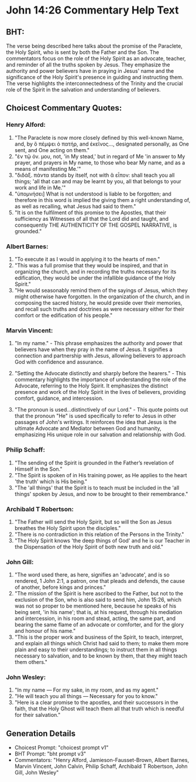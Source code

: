 # John 14:26 Commentary Help Text

## BHT:
The verse being described here talks about the promise of the Paraclete, the Holy Spirit, who is sent by both the Father and the Son. The commentators focus on the role of the Holy Spirit as an advocate, teacher, and reminder of all the truths spoken by Jesus. They emphasize the authority and power believers have in praying in Jesus' name and the significance of the Holy Spirit's presence in guiding and instructing them. The verse highlights the interconnectedness of the Trinity and the crucial role of the Spirit in the salvation and understanding of believers.

## Choicest Commentary Quotes:
### Henry Alford:
1. "The Paraclete is now more closely defined by this well-known Name, and, by ὃ πέμψει ὁ πατήρ, and ἐκεῖνος…, designated personally, as One sent, and One acting on them."
2. "ἐν τῷ ὀν. μου, not, 'in My stead,' but in regard of Me 'in answer to My prayer, and prayers in My name, to those who bear My name, and as a means of manifesting Me.'"
3. "διδάξ. πάντα stands by itself, not with ἃ εἶπον: shall teach you all things; 'all that can and may be learnt by you, all that belongs to your work and life in Me.'"
4. "ὑπομνήσει] What is not understood is liable to be forgotten; and therefore in this word is implied the giving them a right understanding of, as well as recalling, what Jesus had said to them."
5. "It is on the fulfilment of this promise to the Apostles, that their sufficiency as Witnesses of all that the Lord did and taught, and consequently THE AUTHENTICITY OF THE GOSPEL NARRATIVE, is grounded."

### Albert Barnes:
1. "To execute it as I would in applying it to the hearts of men." 
2. "This was a full promise that they would be inspired, and that in organizing the church, and in recording the truths necessary for its edification, they would be under the infallible guidance of the Holy Spirit."
3. "He would seasonably remind them of the sayings of Jesus, which they might otherwise have forgotten. In the organization of the church, and in composing the sacred history, he would preside over their memories, and recall such truths and doctrines as were necessary either for their comfort or the edification of his people."

### Marvin Vincent:
1. "In my name." - This phrase emphasizes the authority and power that believers have when they pray in the name of Jesus. It signifies a connection and partnership with Jesus, allowing believers to approach God with confidence and assurance.

2. "Setting the Advocate distinctly and sharply before the hearers." - This commentary highlights the importance of understanding the role of the Advocate, referring to the Holy Spirit. It emphasizes the distinct presence and work of the Holy Spirit in the lives of believers, providing comfort, guidance, and intercession.

3. "The pronoun is used...distinctively of our Lord." - This quote points out that the pronoun "He" is used specifically to refer to Jesus in other passages of John's writings. It reinforces the idea that Jesus is the ultimate Advocate and Mediator between God and humanity, emphasizing His unique role in our salvation and relationship with God.

### Philip Schaff:
1. "The sending of the Spirit is grounded in the Father’s revelation of Himself in the Son."
2. "The Spirit is spoken of in His training power, as He applies to the heart 'the truth' which is His being."
3. "The 'all things' that the Spirit is to teach must be included in the 'all things' spoken by Jesus, and now to be brought to their remembrance."

### Archibald T Robertson:
1. "The Father will send the Holy Spirit, but so will the Son as Jesus breathes the Holy Spirit upon the disciples." 
2. "There is no contradiction in this relation of the Persons in the Trinity." 
3. "The Holy Spirit knows 'the deep things of God' and he is our Teacher in the Dispensation of the Holy Spirit of both new truth and old."

### John Gill:
1. "The word used there, as here, signifies an 'advocate', and is so rendered, 1 John 2:1, a patron, one that pleads and defends, the cause of another, before kings and princes."
2. "The mission of the Spirit is here ascribed to the Father, but not to the exclusion of the Son, who is also said to send him, John 15:26, which was not so proper to be mentioned here, because he speaks of his being sent, 'in his name'; that is, at his request, through his mediation and intercession, in his room and stead, acting, the same part, and bearing the same flame of an advocate or comforter, and for the glory and honour of his name."
3. "This is the proper work and business of the Spirit, to teach, interpret, and explain all things which Christ had said to them; to make them more plain and easy to their understandings; to instruct them in all things necessary to salvation, and to be known by them, that they might teach them others."

### John Wesley:
1. "In my name — For my sake, in my room, and as my agent."
2. "He will teach you all things — Necessary for you to know."
3. "Here is a clear promise to the apostles, and their successors in the faith, that the Holy Ghost will teach them all that truth which is needful for their salvation."


## Generation Details
- Choicest Prompt: "choicest prompt v1"
- BHT Prompt: "bht prompt v3"
- Commentators: "Henry Alford, Jamieson-Fausset-Brown, Albert Barnes, Marvin Vincent, John Calvin, Philip Schaff, Archibald T Robertson, John Gill, John Wesley"
